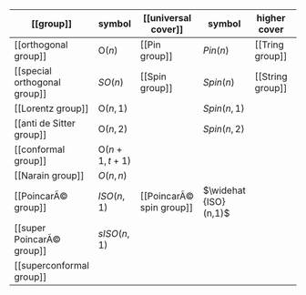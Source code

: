 
| [[group]] | symbol | [[universal cover]] | symbol | higher cover | symbol |
|-----------|--------|---------------------|--------|--------------|--------|
| [[orthogonal group]] | $\mathrm{O}(n)$ | [[Pin group]] | $Pin(n)$ | [[Tring group]] | $Tring(n)$ |
| [[special orthogonal group]] | $SO(n)$ | [[Spin group]] | $Spin(n)$ | [[String group]] | $String(n)$ |
|[[Lorentz group]] | $\mathrm{O}(n,1)$ | $\,$ | $Spin(n,1)$ | $\,$ | $\,$ |
|[[anti de Sitter group]] | $\mathrm{O}(n,2)$ | $\,$ | $Spin(n,2)$ | $\,$ | $\,$ |
|[[conformal group]] | $\mathrm{O}(n+1,t+1)$ | $\,$  |             |      |      |
|[[Narain group]] | $O(n,n)$ | | | | |
|[[PoincarÃ© group]] | $ISO(n,1)$ | [[PoincarÃ© spin group]] | $\widehat {ISO}(n,1)$ | $\,$ | $\,$ |
|[[super PoincarÃ© group]] | $sISO(n,1)$ | $\,$ | $\,$ | $\,$ | $\,$ |
|[[superconformal group]] |             |      |      |      |      |
